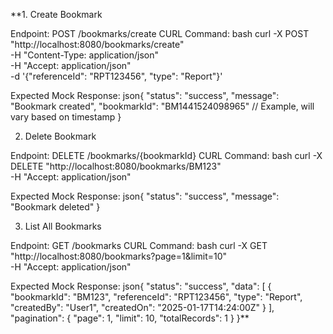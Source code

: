 **1. Create Bookmark

Endpoint: POST /bookmarks/create
CURL Command:
bash
curl -X POST "http://localhost:8080/bookmarks/create" \
-H "Content-Type: application/json" \
-H "Accept: application/json" \
-d '{"referenceId": "RPT123456", "type": "Report"}'

Expected Mock Response:
json{
"status": "success",
"message": "Bookmark created",
"bookmarkId": "BM1441524098965" // Example, will vary based on timestamp
}


2. Delete Bookmark

Endpoint: DELETE /bookmarks/{bookmarkId}
CURL Command:
bash
curl -X DELETE "http://localhost:8080/bookmarks/BM123" \
-H "Accept: application/json"

Expected Mock Response:
json{
"status": "success",
"message": "Bookmark deleted"
}


3. List All Bookmarks

Endpoint: GET /bookmarks
CURL Command:
bash
curl -X GET "http://localhost:8080/bookmarks?page=1&limit=10" \
-H "Accept: application/json"

Expected Mock Response:
json{
"status": "success",
"data": [
{
"bookmarkId": "BM123",
"referenceId": "RPT123456",
"type": "Report",
"createdBy": "User1",
"createdOn": "2025-01-17T14:24:00Z"
}
],
"pagination": {
"page": 1,
"limit": 10,
"totalRecords": 1
}
}**